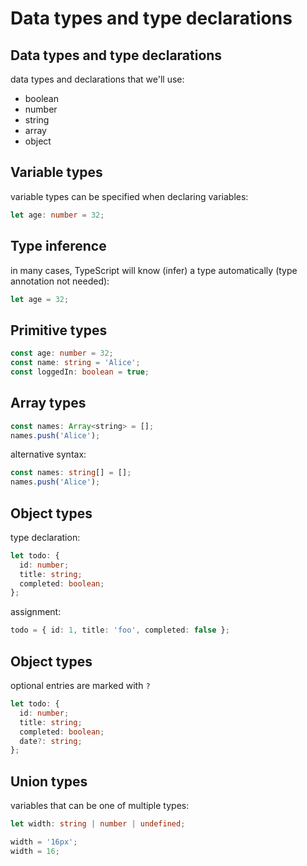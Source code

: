 # Data types and type declarations

## Data types and type declarations

data types and declarations that we'll use:

- boolean
- number
- string
- array
- object

## Variable types

variable types can be specified when declaring variables:

```ts
let age: number = 32;
```

## Type inference

in many cases, TypeScript will know (infer) a type automatically (type annotation not needed):

```ts
let age = 32;
```

## Primitive types

```ts
const age: number = 32;
const name: string = 'Alice';
const loggedIn: boolean = true;
```

## Array types

```js
const names: Array<string> = [];
names.push('Alice');
```

alternative syntax:

```ts
const names: string[] = [];
names.push('Alice');
```

## Object types

type declaration:

```ts
let todo: {
  id: number;
  title: string;
  completed: boolean;
};
```

assignment:

```ts
todo = { id: 1, title: 'foo', completed: false };
```

## Object types

optional entries are marked with `?`

```ts
let todo: {
  id: number;
  title: string;
  completed: boolean;
  date?: string;
};
```

## Union types

variables that can be one of multiple types:

```ts
let width: string | number | undefined;

width = '16px';
width = 16;
```
